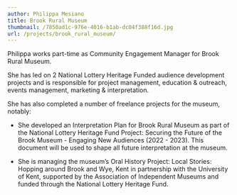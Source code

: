 ```yaml
---
author: Philippa Mesiano
title: Brook Rural Museum
thumbnail: /7850ad1c-976e-4016-b1ab-dc04f388f16d.jpg
url: /projects/brook_rural_museum/
---
```


Philippa works part-time as Community Engagement Manager for Brook Rural
Museum.

She has led on 2 National Lottery Heritage Funded audience development projects
and is responsible for project management, education &amp; outreach, events
management, marketing &amp; interpretation.

She has also completed a number of freelance projects for the museum, notably:

- She developed an Interpretation Plan for Brook Rural Museum as part of the
  National Lottery Heritage Fund Project: Securing the Future of the Brook
  Museum - Engaging New Audiences (2022 - 2023). This document will be
  used to shape all future interpretation at the museum.

- She is managing the museum’s Oral History Project: Local Stories: Hopping
  around Brook and Wye, Kent in partnership with the University of Kent,
  supported by the Association of Independent Museums and funded through
  the National Lottery Heritage Fund.
